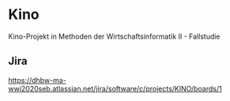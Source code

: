 # Kino
Kino-Projekt in Methoden der Wirtschaftsinformatik II - Fallstudie

## Jira
https://dhbw-ma-wwi2020seb.atlassian.net/jira/software/c/projects/KINO/boards/1
